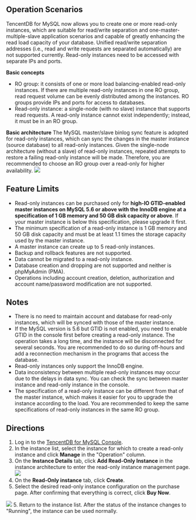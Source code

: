 ## Operation Scenarios
TencentDB for MySQL now allows you to create one or more read-only instances, which are suitable for read/write separation and one-master-multiple-slave application scenarios and capable of greatly enhancing the read load capacity of your database.
Unified read/write separation addresses (i.e., read and write requests are separated automatically) are not supported currently. Read-only instances need to be accessed with separate IPs and ports.

**Basic concepts**
- RO group: it consists of one or more load balancing-enabled read-only instances. If there are multiple read-only instances in one RO group, read request volume can be evenly distributed among the instances. RO groups provide IPs and ports for access to databases.
- Read-only instance: a single-node (with no slave) instance that supports read requests. A read-only instance cannot exist independently; instead, it must be in an RO group.

**Basic architecture**
The MySQL master/slave binlog sync feature is adopted for read-only instances, which can sync the changes in the master instance (source database) to all read-only instances. Given the single-node architecture (without a slave) of read-only instances, repeated attempts to restore a failing read-only instance will be made. Therefore, you are recommended to choose an RO group over a read-only for higher availability.
![](https://main.qcloudimg.com/raw/bf2ef3ecfc232f6e69a99ead319a5cb2.png)


## Feature Limits
- Read-only instances can be purchased only for **high-IO GTID-enabled master instances on MySQL 5.6 or above with the InnoDB engine at a specification of 1 GB memory and 50 GB disk capacity or above**. If your master instance is below this specification, please upgrade it first.
- The minimum specification of a read-only instance is 1 GB memory and 50 GB disk capacity and must be at least 1.1 times the storage capacity used by the master instance.
- A master instance can create up to 5 read-only instances.
- Backup and rollback features are not supported.
- Data cannot be migrated to a read-only instance.
- Database creation and dropping are not supported and neither is phpMyAdmin (PMA).
- Operations including account creation, deletion, authorization and account name/password modification are not supported.

## Notes
- There is no need to maintain account and database for read-only instances, which will be synced with those of the master instance.
- If the MySQL version is 5.6 but GTID is not enabled, you need to enable GTID in the console first before creating a read-only instance.
The operation takes a long time, and the instance will be disconnected for several seconds. You are recommended to do so during off-hours and add a reconnection mechanism in the programs that access the database.
- Read-only instances only support the InnoDB engine.
- Data inconsistency between multiple read-only instances may occur due to the delays in data sync. You can check the sync between master instance and read-only instance in the console.
- The specification of a read-only instance can be different from that of the master instance, which makes it easier for you to upgrade the instance according to the load. You are recommended to keep the same specifications of read-only instances in the same RO group.

## Directions
1. Log in to the [TencentDB for MySQL Console](https://console.cloud.tencent.com/cdb/).
2. In the instance list, select the instance for which to create a read-only instance and click **Manage** in the "Operation" column.
3. On the **Instance Details** tab, click **Add Read-Only Instance** in the instance architecture to enter the read-only instance management page.
![](https://main.qcloudimg.com/raw/09902e5af5ef3530bd2ade5a5dc0e616.png)
4. On the **Read-Only instance** tab, click **Create**.
5. Select the desired read-only instance configuration on the purchase page. After confirming that everything is correct, click **Buy Now**.
>
![](https://main.qcloudimg.com/raw/5c002d37fdeb72a5396a394133672338.png)
5. Return to the instance list. After the status of the instance changes to "Running", the instance can be used normally.
